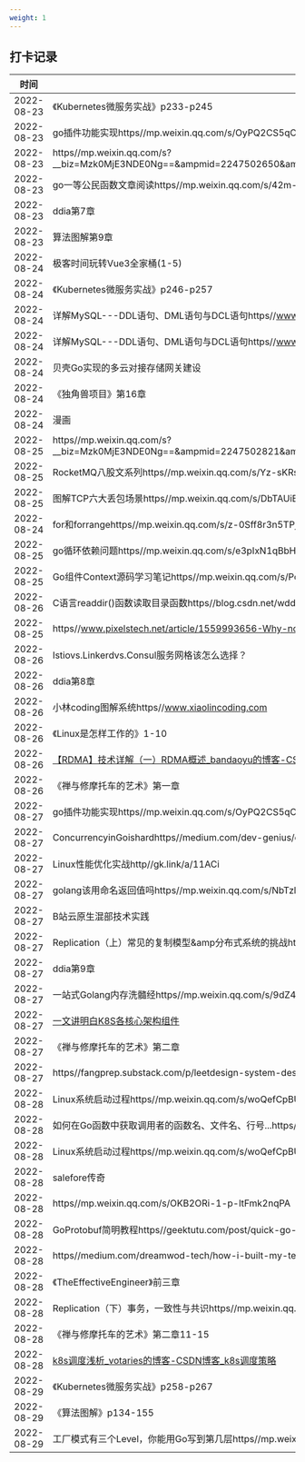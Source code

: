 ```yaml
---
weight: 1
---
```


## 打卡记录

| 时间  |  内容  |
 | ---- | ---- | 
| 2022-08-23 |《Kubernetes微服务实战》p233-p245| 
| 2022-08-23 |go插件功能实现https//mp.weixin.qq.com/s/OyPQ2CS5qOrQ91_l-m_-gw| 
| 2022-08-23 |https//mp.weixin.qq.com/s?__biz=Mzk0MjE3NDE0Ng==&ampmid=2247502650&ampidx=1&ampsn=ad947d70d372a1bc46741c459fd0ef9a&ampchksm=c2c5b197f5b23881a5e61c5581300beb4b3f1db8cab79eabec22fd847f1cdc0e11d3a713fd9f&ampscene=178&ampcur_album_id=2123743679373688834#rd| 
| 2022-08-23 |go一等公民函数文章阅读https//mp.weixin.qq.com/s/42m-EQnRqdv6_Mmt8wDn0Q| 
| 2022-08-23 |ddia第7章| 
| 2022-08-23 |算法图解第9章| 
| 2022-08-24 |极客时间玩转Vue3全家桶(1-5)| 
| 2022-08-24 |《Kubernetes微服务实战》p246-p257| 
| 2022-08-24 |详解MySQL---DDL语句、DML语句与DCL语句https//www.cnblogs.com/zhangmingcheng/p/5295684.html| 
| 2022-08-24 |详解MySQL---DDL语句、DML语句与DCL语句https//www.cnblogs.com/zhangmingcheng/p/5295684.html| 
| 2022-08-24 |贝壳Go实现的多云对接存储网关建设| 
| 2022-08-24 |《独角兽项目》第16章| 
| 2022-08-24 |漫画|因为用了C语言，Linux内核代码一团糟https//mp.weixin.qq.com/s/I1iIbdyMkTbgBnZi_sJlmA漫画|为什么面向对象糟透了！https//mp.weixin.qq.com/s/ohDpo3oIiok7GtmvjVf1Ng| 
| 2022-08-25 |https//mp.weixin.qq.com/s?__biz=Mzk0MjE3NDE0Ng==&ampmid=2247502821&ampidx=1&ampsn=0ffa47028dfa013ead148f06d90fbb33&ampchksm=c2c5b148f5b2385e7d3f213517eb387ff85a1d94977788a2558e31194c5dcd0afb003c98ecaf&ampscene=178&ampcur_album_id=2123743679373688834#rd| 
| 2022-08-25 |RocketMQ八股文系列https//mp.weixin.qq.com/s/Yz-sKRsSL9c1CpyhcszLZA| 
| 2022-08-25 |图解TCP六大丢包场景https//mp.weixin.qq.com/s/DbTAUiBt4GE4whYe9S6Ifw| 
| 2022-08-24 |for和forrangehttps//mp.weixin.qq.com/s/z-0Sff8r3n5TPjVXG_MIeQ| 
| 2022-08-25 |go循环依赖问题https//mp.weixin.qq.com/s/e3pIxN1qBbHfsrr_h4L2-g| 
| 2022-08-25 |Go组件Context源码学习笔记https//mp.weixin.qq.com/s/PoXSEDHRyKCyjibFGS0wHw| 
| 2022-08-26 |C语言readdir()函数读取目录函数https//blog.csdn.net/wddpfx/article/details/118927927| 
| 2022-08-25 |https//www.pixelstech.net/article/1559993656-Why-no-max-min-function-for-integer-in-GoLanghttps//www.pixelstech.net/article/1627112425-Time-to-think-about-supporting-max-min-functions-for-integers-in-GoLang| 
| 2022-08-26 |Istiovs.Linkerdvs.Consul服务网格该怎么选择？| 
| 2022-08-26 |ddia第8章| 
| 2022-08-26 |小林coding图解系统https//www.xiaolincoding.com| 
| 2022-08-26 |《Linux是怎样工作的》1-10| 
| 2022-08-26 |[【RDMA】技术详解（一）RDMA概述\_bandaoyu的博客-CSDN博客\_rdma](https//blog.csdn.net/bandaoyu/article/details/112859853)| 
| 2022-08-26 |《禅与修摩托车的艺术》第一章| 
| 2022-08-27 |go插件功能实现https//mp.weixin.qq.com/s/OyPQ2CS5qOrQ91_l-m_-gw| 
| 2022-08-27 |ConcurrencyinGoishardhttps//medium.com/dev-genius/concurrency-in-go-is-hard-57500304650| 
| 2022-08-27 |Linux性能优化实战http//gk.link/a/11ACi| 
| 2022-08-27 |golang该用命名返回值吗https//mp.weixin.qq.com/s/NbTzlvubUVUBakwKKNbcVw| 
| 2022-08-27 |B站云原生混部技术实践| 
| 2022-08-27 |Replication（上）常见的复制模型&amp分布式系统的挑战https//mp.weixin.qq.com/s/LB5SR4ypQwDxzueI1ai2Kg| 
| 2022-08-27 |ddia第9章| 
| 2022-08-27 |一站式Golang内存洗髓经https//mp.weixin.qq.com/s/9dZ4BqqiPVi36jieKeqCBw| 
| 2022-08-27 |[一文讲明白K8S各核心架构组件](https//www.cnblogs.com/ZhuChangwu/p/16441181.html)| 
| 2022-08-27 |《禅与修摩托车的艺术》第二章| 
| 2022-08-27 |https//fangprep.substack.com/p/leetdesign-system-design-problem| 
| 2022-08-28 |Linux系统启动过程https//mp.weixin.qq.com/s/woQefCpBUGPew3XBTWQTAw| 
| 2022-08-28 |如何在Go函数中获取调用者的函数名、文件名、行号...https//mp.weixin.qq.com/s/zK2XntDfKa7oWR60_9eUqw| 
| 2022-08-28 |Linux系统启动过程https//mp.weixin.qq.com/s/woQefCpBUGPew3XBTWQTAw| 
| 2022-08-28 |salefore传奇| 
| 2022-08-28 |https//mp.weixin.qq.com/s/OKB2ORi-1-p-ltFmk2nqPA| 
| 2022-08-28 |GoProtobuf简明教程https//geektutu.com/post/quick-go-protobuf.html| 
| 2022-08-28 |https//medium.com/dreamwod-tech/how-i-built-my-tech-startup-as-a-solo-developer-45390f460002| 
| 2022-08-28 |《TheEffectiveEngineer》前三章| 
| 2022-08-28 |Replication（下）事务，一致性与共识https//mp.weixin.qq.com/s/O9Z5e_BzdxKcULHigYMkRg| 
| 2022-08-28 |《禅与修摩托车的艺术》第二章11-15| 
| 2022-08-28 |[k8s调度浅析\_votaries的博客-CSDN博客\_k8s调度策略](https//blog.csdn.net/xueqinglalala/article/details/123685522)| 
| 2022-08-29 |《Kubernetes微服务实战》p258-p267| 
| 2022-08-29 |《算法图解》p134-155| 
| 2022-08-29 |工厂模式有三个Level，你能用Go写到第几层https//mp.weixin.qq.com/s/MlC6-TDf06LGpF8hxcSV_w| 
